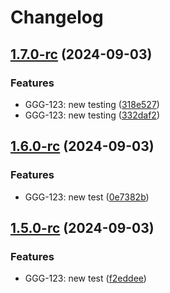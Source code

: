 # Changelog

## [1.7.0-rc](https://github.com/kenrickles/test-release-please/compare/test-nest-js-app-1.6.0-rc...test-nest-js-app-1.7.0-rc) (2024-09-03)


### Features

* GGG-123: new testing ([318e527](https://github.com/kenrickles/test-release-please/commit/318e5277b3c0a7a48b771d892a5bac6782da5ae0))
* GGG-123: new testing ([332daf2](https://github.com/kenrickles/test-release-please/commit/332daf23001621583379bff11bcb9a014a286cae))

## [1.6.0-rc](https://github.com/kenrickles/test-release-please/compare/test-nest-js-app-1.5.0-rc...test-nest-js-app-1.6.0-rc) (2024-09-03)


### Features

* GGG-123: new test ([0e7382b](https://github.com/kenrickles/test-release-please/commit/0e7382bc94e125c2b37f95a0c4e01597a63a79f4))

## [1.5.0-rc](https://github.com/kenrickles/test-release-please/compare/test-nest-js-app-1.4.0-rc...test-nest-js-app-1.5.0-rc) (2024-09-03)


### Features

* GGG-123: new test ([f2eddee](https://github.com/kenrickles/test-release-please/commit/f2eddee6fba9b56e58eb8748893956598d9f7f4b))
